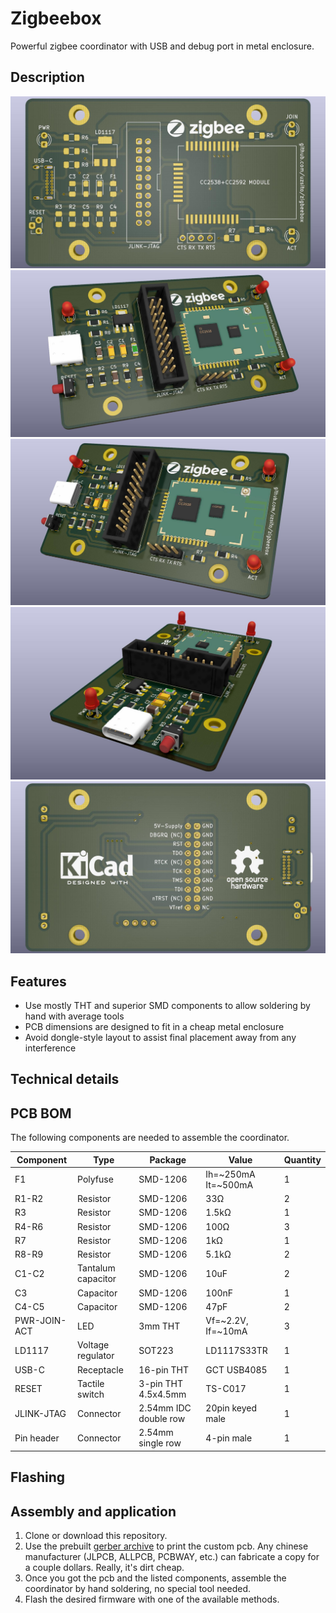 # Zigbeebox

Powerful zigbee coordinator with USB and debug port in metal enclosure.

## Description

![render1](graphics/render1.jpg)
![render2](graphics/render2.jpg)
![render3](graphics/render3.jpg)
![render4](graphics/render4.jpg)
![render5](graphics/render5.jpg)

## Features
* Use mostly THT and superior SMD components to allow soldering by hand with average tools
* PCB dimensions are designed to fit in a cheap metal enclosure
* Avoid dongle-style layout to assist final placement away from any interference

## Technical details

## PCB BOM
The following components are needed to assemble the coordinator.

| Component  | Type | Package | Value | Quantity |
| ---------- | ---- | ------- | ----- | -------- |
| F1 | Polyfuse | SMD-1206 | Ih=~250mA It=~500mA | 1 |
| R1-R2 | Resistor | SMD-1206 | 33Ω | 2 |
| R3 | Resistor | SMD-1206 | 1.5kΩ | 1 | 
| R4-R6 | Resistor | SMD-1206 | 100Ω | 3 |
| R7 | Resistor | SMD-1206 | 1kΩ | 1 |
| R8-R9 | Resistor | SMD-1206 | 5.1kΩ | 2 |
| C1-C2 | Tantalum capacitor | SMD-1206 | 10uF | 2 |
| C3 | Capacitor | SMD-1206 | 100nF | 1 |
| C4-C5 | Capacitor | SMD-1206 | 47pF | 2 |
| PWR-JOIN-ACT | LED | 3mm THT | Vf=~2.2V, If=~10mA | 3 |
| LD1117 | Voltage regulator | SOT223 | LD1117S33TR | 1 |
| USB-C | Receptacle | 16-pin THT | GCT USB4085 | 1 |
| RESET | Tactile switch | 3-pin THT 4.5x4.5mm | TS-C017 | 1 |
| JLINK-JTAG | Connector | 2.54mm IDC double row | 20pin keyed male | 1 |
| Pin header | Connector | 2.54mm single row | 4-pin male | 1 |

## Flashing

## Assembly and application
1. Clone or download this repository.
2. Use the prebuilt [gerber archive](kicad_board/gerber/zigbeebox.zip) to print the custom pcb. Any chinese manufacturer (JLPCB, ALLPCB, PCBWAY, etc.) can fabricate a copy for a couple dollars. Really, it's dirt cheap.
3. Once you got the pcb and the listed components, assemble the coordinator by hand soldering, no special tool needed.
4. Flash the desired firmware with one of the available methods.
